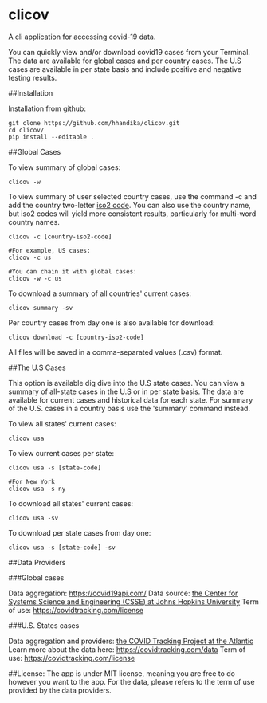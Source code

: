 # clicov
A cli application for accessing covid-19 data.

You can quickly view and/or download covid19 cases from your Terminal. The data are available for global cases and per country cases. The U.S cases are available in per state basis and include positive and negative testing results.

##Installation

Installation from github:

```
git clone https://github.com/hhandika/clicov.git
cd clicov/
pip install --editable .
```

##Global Cases

To view summary of global cases:

```
clicov -w
```

To view summary of user selected country cases, use the command -c and add the country two-letter <a href='https://www.iban.com/country-codes'>iso2 code</a>. You can also use the country name, but iso2 codes will yield more consistent results, particularly for multi-word country names.

```
clicov -c [country-iso2-code]

#For example, US cases:
clicov -c us

#You can chain it with global cases:
clicov -w -c us
```

To download a summary of all countries' current cases:

```
clicov summary -sv
```

Per country cases from day one is also available for download:

```
clicov download -c [country-iso2-code]
```
All files will be saved in a comma-separated values (.csv) format.

##The U.S Cases

This option is available dig dive into the U.S state cases. You can view a summary of all-state cases in the U.S or in per state basis. The data are available for current cases and historical data for each state. For summary of the U.S. cases in a country basis use the 'summary' command instead.

To view all states' current  cases:

```
clicov usa
```

To view current cases per state:

```
clicov usa -s [state-code]

#For New York
clicov usa -s ny
```

To download all states' current cases:

```
clicov usa -sv
```

To download per state cases from day one:

```
clicov usa -s [state-code] -sv
```

##Data Providers

###Global cases

Data aggregation: https://covid19api.com/
Data source: <a href='https://github.com/CSSEGISandData/COVID-19'>the Center for Systems Science and Engineering (CSSE) at Johns Hopkins University</a>
Term of use: https://covidtracking.com/license

###U.S. States cases

Data aggregation and providers: <a href='https://covidtracking.com/api'>the COVID Tracking Project at the Atlantic</a>
Learn more about the data here: https://covidtracking.com/data
Term of use: https://covidtracking.com/license

##License:
The app is under MIT license, meaning you are free to do however you want to the app. For the data, please refers to the term of use provided by the data providers.